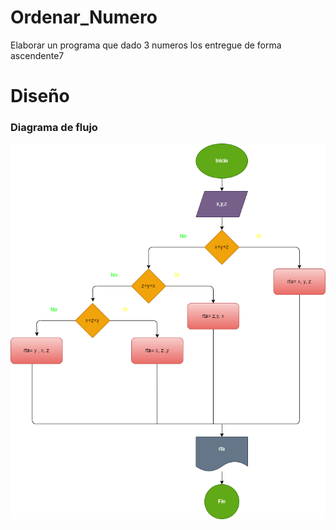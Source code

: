 # Ordenar_Numero
Elaborar un programa que dado 3 numeros los entregue de forma ascendente7
# Diseño

### Diagrama de flujo

![Diagrama de fujo](diagrama.png "Diagrama de flujo")
